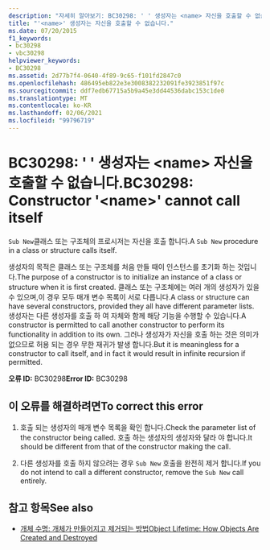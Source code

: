 ```yaml
---
description: "자세히 알아보기: BC30298: ' ' 생성자는 <name> 자신을 호출할 수 없습니다."
title: "'<name>' 생성자는 자신을 호출할 수 없습니다."
ms.date: 07/20/2015
f1_keywords:
- bc30298
- vbc30298
helpviewer_keywords:
- BC30298
ms.assetid: 2d77b7f4-0640-4f89-9c65-f101fd2847c0
ms.openlocfilehash: 486495eb822e3e3008382232091fe3923851f97c
ms.sourcegitcommit: ddf7edb67715a5b9a45e3dd44536dabc153c1de0
ms.translationtype: MT
ms.contentlocale: ko-KR
ms.lasthandoff: 02/06/2021
ms.locfileid: "99796719"
---
```

# <a name="bc30298-constructor-name-cannot-call-itself"></a><span data-ttu-id="7dd2f-103">BC30298: ' ' 생성자는 \<name> 자신을 호출할 수 없습니다.</span><span class="sxs-lookup"><span data-stu-id="7dd2f-103">BC30298: Constructor '\<name>' cannot call itself</span></span>

<span data-ttu-id="7dd2f-104">`Sub New`클래스 또는 구조체의 프로시저는 자신을 호출 합니다.</span><span class="sxs-lookup"><span data-stu-id="7dd2f-104">A `Sub New` procedure in a class or structure calls itself.</span></span>

 <span data-ttu-id="7dd2f-105">생성자의 목적은 클래스 또는 구조체를 처음 만들 때이 인스턴스를 초기화 하는 것입니다.</span><span class="sxs-lookup"><span data-stu-id="7dd2f-105">The purpose of a constructor is to initialize an instance of a class or structure when it is first created.</span></span> <span data-ttu-id="7dd2f-106">클래스 또는 구조체에는 여러 개의 생성자가 있을 수 있으며,이 경우 모두 매개 변수 목록이 서로 다릅니다.</span><span class="sxs-lookup"><span data-stu-id="7dd2f-106">A class or structure can have several constructors, provided they all have different parameter lists.</span></span> <span data-ttu-id="7dd2f-107">생성자는 다른 생성자를 호출 하 여 자체와 함께 해당 기능을 수행할 수 있습니다.</span><span class="sxs-lookup"><span data-stu-id="7dd2f-107">A constructor is permitted to call another constructor to perform its functionality in addition to its own.</span></span> <span data-ttu-id="7dd2f-108">그러나 생성자가 자신을 호출 하는 것은 의미가 없으므로 허용 되는 경우 무한 재귀가 발생 합니다.</span><span class="sxs-lookup"><span data-stu-id="7dd2f-108">But it is meaningless for a constructor to call itself, and in fact it would result in infinite recursion if permitted.</span></span>

 <span data-ttu-id="7dd2f-109">**오류 ID:** BC30298</span><span class="sxs-lookup"><span data-stu-id="7dd2f-109">**Error ID:** BC30298</span></span>

## <a name="to-correct-this-error"></a><span data-ttu-id="7dd2f-110">이 오류를 해결하려면</span><span class="sxs-lookup"><span data-stu-id="7dd2f-110">To correct this error</span></span>

1. <span data-ttu-id="7dd2f-111">호출 되는 생성자의 매개 변수 목록을 확인 합니다.</span><span class="sxs-lookup"><span data-stu-id="7dd2f-111">Check the parameter list of the constructor being called.</span></span> <span data-ttu-id="7dd2f-112">호출 하는 생성자의 생성자와 달라 야 합니다.</span><span class="sxs-lookup"><span data-stu-id="7dd2f-112">It should be different from that of the constructor making the call.</span></span>

2. <span data-ttu-id="7dd2f-113">다른 생성자를 호출 하지 않으려는 경우 `Sub New` 호출을 완전히 제거 합니다.</span><span class="sxs-lookup"><span data-stu-id="7dd2f-113">If you do not intend to call a different constructor, remove the `Sub New` call entirely.</span></span>

## <a name="see-also"></a><span data-ttu-id="7dd2f-114">참고 항목</span><span class="sxs-lookup"><span data-stu-id="7dd2f-114">See also</span></span>

- [<span data-ttu-id="7dd2f-115">개체 수명: 개체가 만들어지고 제거되는 방법</span><span class="sxs-lookup"><span data-stu-id="7dd2f-115">Object Lifetime: How Objects Are Created and Destroyed</span></span>](../../programming-guide/language-features/objects-and-classes/object-lifetime-how-objects-are-created-and-destroyed.md)
